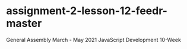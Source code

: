 # assignment-2-lesson-12-feedr-master
General Assembly March - May 2021 JavaScript Development 10-Week 
